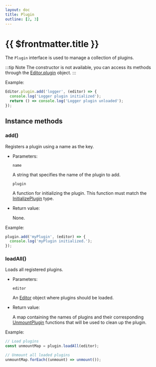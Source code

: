 ```yaml
---
layout: doc
title: Plugin
outline: [2, 3]
---
```


# {{ $frontmatter.title }}

The `Plugin` interface is used to manage a collection of plugins.

:::tip Note
The constructor is not available, you can access its methods through the [Editor.plugin](/reference/editor.md#plugin) object.
:::

Example:

```js
Editor.plugin.add('logger', (editor) => {
  console.log('Logger plugin initialized');
  return () => console.log('Logger plugin unloaded');
});
```


## Instance methods

### add()

Registers a plugin using a name as the key.

* Parameters:

  `name`

  A string that specifies the name of the plugin to add.

  `plugin`

  A function for initializing the plugin. This function must match the [InitializePlugin](/reference/types.md#initializeplugin) type.

* Return value:

  None.

Example:

```js
plugin.add('myPlugin', (editor) => {
  console.log('myPlugin initialized.');
});
```


### loadAll()

Loads all registered plugins.

* Parameters:

  `editor`

  An [Editor](/reference/editor.md) object where plugins should be loaded.

* Return value:

  A map containing the names of plugins and their corresponding [UnmountPlugin](/reference/types.md#unmountplugin) functions that will be used to clean up the plugin.

Example:

```js
// Load plugins
const unmountMap = plugin.loadAll(editor);

// Unmount all loaded plugins
unmountMap.forEach((unmount) => unmount());
```
